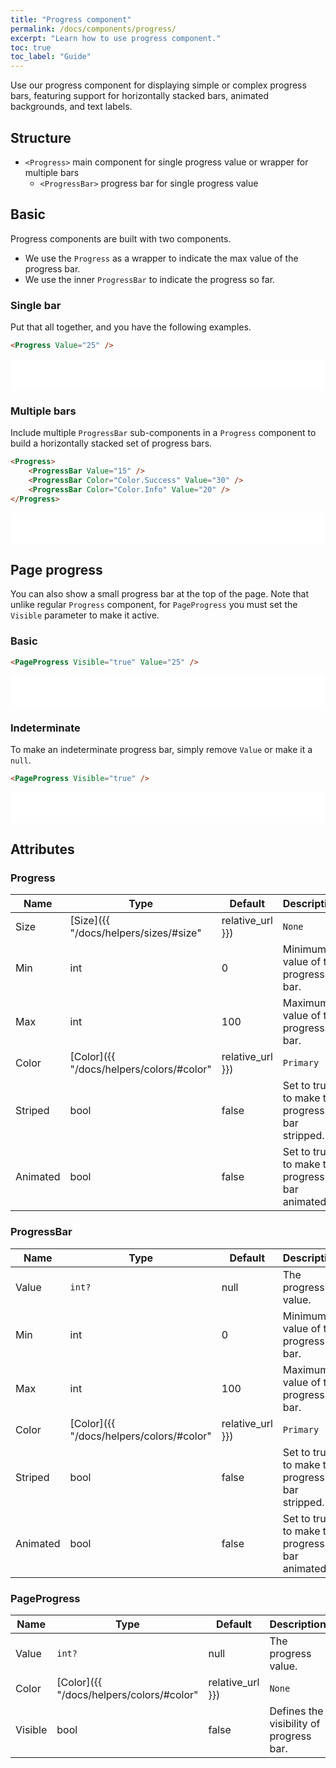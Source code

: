 ```yaml
---
title: "Progress component"
permalink: /docs/components/progress/
excerpt: "Learn how to use progress component."
toc: true
toc_label: "Guide"
---
```


Use our progress component for displaying simple or complex progress bars, featuring support for horizontally stacked bars, animated backgrounds, and text labels.

## Structure

- `<Progress>` main component for single progress value or wrapper for multiple bars
  - `<ProgressBar>` progress bar for single progress value

## Basic

Progress components are built with two components.

- We use the `Progress` as a wrapper to indicate the max value of the progress bar.
- We use the inner `ProgressBar` to indicate the progress so far.

### Single bar

Put that all together, and you have the following examples.

```html
<Progress Value="25" />
```

<iframe src="/examples/progress/basic/" frameborder="0" scrolling="no" style="width:100%;height:50px;"></iframe>

### Multiple bars

Include multiple `ProgressBar` sub-components in a `Progress` component to build a horizontally stacked set of progress bars.

```html
<Progress>
    <ProgressBar Value="15" />
    <ProgressBar Color="Color.Success" Value="30" />
    <ProgressBar Color="Color.Info" Value="20" />
</Progress>
```

<iframe src="/examples/progress/multiple/" frameborder="0" scrolling="no" style="width:100%;height:50px;"></iframe>

## Page progress

You can also show a small progress bar at the top of the page. Note that unlike regular `Progress` component, for `PageProgress` you must set the `Visible` parameter to make it active.

### Basic

```html
<PageProgress Visible="true" Value="25" />
```

<iframe src="/examples/progress/page-progress/" frameborder="0" scrolling="no" style="width:100%;height:50px;"></iframe>

### Indeterminate

To make an indeterminate progress bar, simply remove `Value` or make it a `null`.

```html
<PageProgress Visible="true" />
```

<iframe src="/examples/progress/page-progress-indeterminate/" frameborder="0" scrolling="no" style="width:100%;height:50px;"></iframe>

## Attributes

### Progress

| Name                  | Type                                                                   | Default          | Description                                                                                      |
|-----------------------|------------------------------------------------------------------------|------------------|--------------------------------------------------------------------------------------------------|
| Size                  | [Size]({{ "/docs/helpers/sizes/#size" | relative_url }})               | `None`   	      | Progress size variations.                                                                        |
| Min                   | int                                                                    | 0                | Minimum value of the progress bar.                                                               |
| Max                   | int                                                                    | 100              | Maximum value of the progress bar.                                                               |
| Color                 | [Color]({{ "/docs/helpers/colors/#color" | relative_url }})            | `Primary`        | Defines the progress bar color variant.                                                          |
| Striped               | bool                                                                   | false            | Set to true to make the progress bar stripped.                                                   |
| Animated              | bool                                                                   | false            | Set to true to make the progress bar animated.                                                   |

### ProgressBar

| Name                  | Type                                                                   | Default          | Description                                                                                      |
|-----------------------|------------------------------------------------------------------------|------------------|--------------------------------------------------------------------------------------------------|
| Value                 | `int?`                                                                 | null   	        | The progress value.                                                                              |
| Min                   | int                                                                    | 0                | Minimum value of the progress bar.                                                               |
| Max                   | int                                                                    | 100              | Maximum value of the progress bar.                                                               |
| Color                 | [Color]({{ "/docs/helpers/colors/#color" | relative_url }})            | `Primary`        | Defines the progress bar color variant.                                                          |
| Striped               | bool                                                                   | false            | Set to true to make the progress bar stripped.                                                   |
| Animated              | bool                                                                   | false            | Set to true to make the progress bar animated.                                                   |

### PageProgress

| Name                  | Type                                                                   | Default          | Description                                                                                      |
|-----------------------|------------------------------------------------------------------------|------------------|--------------------------------------------------------------------------------------------------|
| Value                 | `int?`                                                                 | null   	        | The progress value.                                                                              |
| Color                 | [Color]({{ "/docs/helpers/colors/#color" | relative_url }})            | `None`           | Defines the progress bar color.                                                                  |
| Visible               | bool                                                                   | false            | Defines the visibility of progress bar.                                                          |
